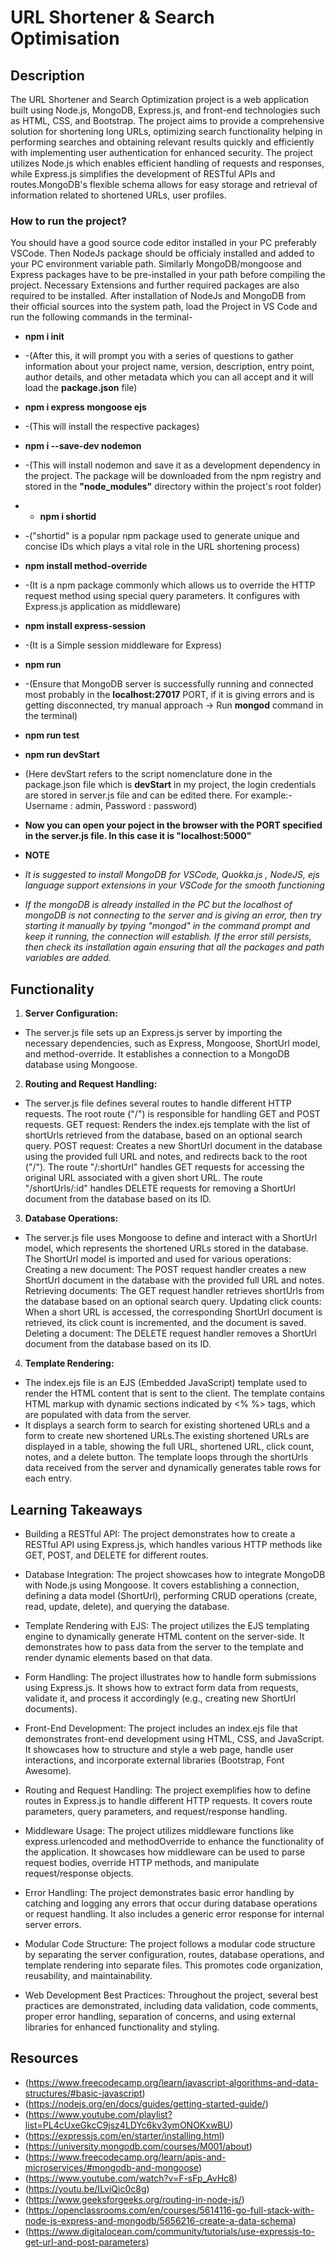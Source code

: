 
# URL Shortener & Search Optimisation

## Description
The URL Shortener and Search Optimization project is a web application built using Node.js, MongoDB, Express.js, and front-end technologies such as HTML, CSS, and Bootstrap. The project aims to provide a comprehensive solution for shortening long URLs, optimizing search functionality helping in performing searches and obtaining relevant results quickly and efficiently with implementing user authentication for enhanced security. 
The project utilizes Node.js which enables efficient handling of requests and responses, while Express.js simplifies the development of RESTful APIs and routes.MongoDB's flexible schema allows for easy storage and retrieval of information related to shortened URLs, user profiles.

### How to run the project?

You should have a good source code editor installed in your PC preferably VSCode. Then NodeJs package should be officialy installed and added to your PC environment variable path.
Similarly MongoDB/mongoose and Express packages have to be pre-installed in your path before compiling the project. 
Necessary Extensions and further required packages are also required to be installed. After installation of NodeJs and MongoDB from their official sources into the system path, load the Project in VS Code and run the following commands in the terminal-

- **npm i init**
-  -(After this, it will prompt you with a series of questions to gather information about your project name, version, description, entry point, author details, and other metadata which you can all accept and it will load the **package.json** file)

- **npm i express mongoose ejs**
- -(This will install the respective packages)

- **npm i --save-dev nodemon**
- -(This will install nodemon and save it as a development dependency in the project. The package will be downloaded from the npm registry and stored in the **"node_modules"** directory within the project's root folder)

- - **npm i shortid**
- -("shortid" is a popular npm package used to generate unique and concise IDs which plays a vital role in the URL shortening process)

- **npm install method-override**
- -(It is a npm package commonly which allows us to override the HTTP request method using special query parameters. It configures with Express.js application as middleware)

- **npm install express-session**
- -(It is a Simple session middleware for Express)
  
- **npm run**
- -(Ensure that MongoDB server is successfully running and connected most probably in the **localhost:27017** PORT, if it is giving errors and is getting disconnected, try manual approach -> Run **mongod** command in the terminal)
- **npm run test**
- **npm run devStart**
- (Here devStart refers to the script nomenclature done in the package.json file which is **devStart** in my project, the login credentials are stored in server.js file and can be edited there. For example:- Username : admin, Password : password)

- **Now you can open your poject in the browser with the PORT specified in the server.js file. In this case it is "localhost:5000"**

- **NOTE**
 - *It is suggested to install MongoDB for VSCode, Quokka.js , NodeJS, ejs language support extensions in your VSCode for the smooth functioning*
- *If the mongoDB is already installed in the PC but the localhost of mongoDB is not connecting to the server and is giving an error, then try starting it manually by tpying "mongod" in the command prompt and keep it running, the connection will establish. If the error still persists, then check its installation again ensuring that all the packages and path variables are added.*

## Functionality

1. **Server Configuration:**

- The server.js file sets up an Express.js server by importing the necessary dependencies, such as Express, Mongoose, ShortUrl model, and method-override. It establishes a connection to a MongoDB database using Mongoose.

2. **Routing and Request Handling:**
- The server.js file defines several routes to handle different HTTP requests.
The root route ("/") is responsible for handling GET and POST requests.
GET request: Renders the index.ejs template with the list of shortUrls retrieved from the database, based on an optional search query.
POST request: Creates a new ShortUrl document in the database using the provided full URL and notes, and redirects back to the root ("/").
The route "/:shortUrl" handles GET requests for accessing the original URL associated with a given short URL.
The route "/shortUrls/:id" handles DELETE requests for removing a ShortUrl document from the database based on its ID.

3. **Database Operations:**
- The server.js file uses Mongoose to define and interact with a ShortUrl model, which represents the shortened URLs stored in the database.
The ShortUrl model is imported and used for various operations:
Creating a new document: The POST request handler creates a new ShortUrl document in the database with the provided full URL and notes.
Retrieving documents: The GET request handler retrieves shortUrls from the database based on an optional search query.
Updating click counts: When a short URL is accessed, the corresponding ShortUrl document is retrieved, its click count is incremented, and the document is saved.
Deleting a document: The DELETE request handler removes a ShortUrl document from the database based on its ID.

4. **Template Rendering:**
- The index.ejs file is an EJS (Embedded JavaScript) template used to render the HTML content that is sent to the client. The template contains HTML markup with dynamic sections indicated by <% %> tags, which are populated with data from the server.
- It displays a search form to search for existing shortened URLs and a form to create new shortened URLs.The existing shortened URLs are displayed in a table, showing the full URL, shortened URL, click count, notes, and a delete button. The template loops through the shortUrls data received from the server and dynamically generates table rows for each entry.

## Learning Takeaways

- Building a RESTful API: The project demonstrates how to create a RESTful API using Express.js, which handles various HTTP methods like GET, POST, and DELETE for different routes.

- Database Integration: The project showcases how to integrate MongoDB with Node.js using Mongoose. It covers establishing a connection, defining a data model (ShortUrl), performing CRUD operations (create, read, update, delete), and querying the database.

- Template Rendering with EJS: The project utilizes the EJS templating engine to dynamically generate HTML content on the server-side. It demonstrates how to pass data from the server to the template and render dynamic elements based on that data.

- Form Handling: The project illustrates how to handle form submissions using Express.js. It shows how to extract form data from requests, validate it, and process it accordingly (e.g., creating new ShortUrl documents).

- Front-End Development: The project includes an index.ejs file that demonstrates front-end development using HTML, CSS, and JavaScript. It showcases how to structure and style a web page, handle user interactions, and incorporate external libraries (Bootstrap, Font Awesome).

- Routing and Request Handling: The project exemplifies how to define routes in Express.js to handle different HTTP requests. It covers route parameters, query parameters, and request/response handling.

- Middleware Usage: The project utilizes middleware functions like express.urlencoded and methodOverride to enhance the functionality of the application. It showcases how middleware can be used to parse request bodies, override HTTP methods, and manipulate request/response objects.

- Error Handling: The project demonstrates basic error handling by catching and logging any errors that occur during database operations or request handling. It also includes a generic error response for internal server errors.

- Modular Code Structure: The project follows a modular code structure by separating the server configuration, routes, database operations, and template rendering into separate files. This promotes code organization, reusability, and maintainability.

- Web Development Best Practices: Throughout the project, several best practices are demonstrated, including data validation, code comments, proper error handling, separation of concerns, and using external libraries for enhanced functionality and styling.

## Resources

- (https://www.freecodecamp.org/learn/javascript-algorithms-and-data-structures/#basic-javascript)
- (https://nodejs.org/en/docs/guides/getting-started-guide/)
- (https://www.youtube.com/playlist?list=PL4cUxeGkcC9jsz4LDYc6kv3ymONOKxwBU)
- (https://expressjs.com/en/starter/installing.html)
- (https://university.mongodb.com/courses/M001/about)
- (https://www.freecodecamp.org/learn/apis-and-microservices/#mongodb-and-mongoose)
- (https://www.youtube.com/watch?v=F-sFp_AvHc8)
- (https://youtu.be/ILviQic0c8g)
- (https://www.geeksforgeeks.org/routing-in-node-js/)
- (https://openclassrooms.com/en/courses/5614116-go-full-stack-with-node-js-express-and-mongodb/5656216-create-a-data-schema)
- (https://www.digitalocean.com/community/tutorials/use-expressjs-to-get-url-and-post-parameters)


